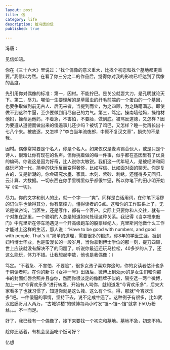 ```yaml
---
layout: post
title: 信
category: life
description: 给冯唐的信
published: true

---
```


冯唐：

见信如晤。

你在《三十六大》里说过：“找个偶像的意义重大，比找个初恋和找个墓地都更重要。”我信以为然。在看了你三分之二的作品后，觉得你对我的影响已经达到了偶像的高度。

先引用你对偶像的标准：第一，因材。不能拧巴。是关公就耍大刀，是孔明就论天下。第二，尽力。哪怕一生要理解的是草履虫的纤毛前端的一个蛋白的一个基因，也要争取做到前无古人、后无来者，当提到而立，为之四顾，为之踌躇满志。即使做不到这种牛逼，至少要做到用尽自己的力气。第三，笃定。操南墙他妈，操棺材他妈，操命运他妈，不着急，不害怕，不要脸，做到底。被骂反道德，又怎样？因为要遵从道德而做出来的傻逼事儿还少吗？被切了鸡巴，又怎样？睡一觉再长出十七八个来。被放逐，又怎样？“李白当年流夜郎，中原不复汉文章”，损失的不是我。

因材。偶像常常要是个名人，你是个名人。如果仅仅是麦肯锡合伙人，或是只是个诗人，很难让你有现在的名声。但你挑着做的每一件事，似乎都在基因里有了优良的编码。你说这是因为好奇，比人说你太敏锐。我们这一代年轻人，是被经济和网络玩坏的一代，简单的快乐反而变得奢侈，比如写信、比如面对面的聊天。你是复古的，又是新潮的，你会研究水墨、家具、木刻、紫砂、刺绣，还懂得多元回归、云计算、大数据。一切东西在你手里嘴里似乎都很牛逼，所以你笔下的田小明开始写《论一切》。

尽力。你的文字和别人的比，就一个字——“爽”。同样是白话用词，在你笔下淫秽的词似乎也恰得其分，你有掌控力，懂得读者的G点。这和你的工作联系上了，无论是做咨询，当医生，还是写作，都有一个客户。实际上只要你和人交往，就有一个对象在那里，一个聪明的人总是知道如何处理这种关系。我记得《当幸福来敲门》中克里斯在停车场遇见一个开高级跑车的股票经纪人，克里斯问他做什么工作才能过上这样的生活，那人说：“Have to be good with numbers, and good with people. That's it.”简单的道理，需要很多的锻炼。你8年的学医生涯，捱到妇科博士毕业，也是蛮漫长的一段岁月，当你拿到博士学位的那一刻，提刀四顾，世上应该就没有解决不了的问题了。听说你最近还玩马拉松，40多岁的人了，还这么能玩，体力不错。让我想起李敖，他也是我偶像：）

笃定。“不着急、不害怕、不要脸”，很多女孩子喜欢你这句，你的女读者估计也多于男读者吧。在你的新书《女神一号》出版后，微博上到处po的是女生们和你那书的封面红唇合照并且@你，然而你很淡定的像翻牌子似的，隔空选一两个微博，加上一句“今宵欢乐多”进行转发。开始有人骂你，就知道发“今宵欢乐多”，后来大家看多了也就习惯了，知道你就是这么拽、这么有个性。得，那就“今宵欢乐多”吧。一件傻逼的事情，坚持下去，说不定成牛逼了。这种例子有很多，比如武汉贴膜哥月入两万，“古城钟楼”的微博每两小时发“铛～铛～铛”就拿下50万粉丝。。。不一而足。

好了，我已经有一个偶像了，接下来要找一个初恋和墓地。墓地不急，初恋不待。

趁你还活着，有机会见面吃个饭可好？

亿想